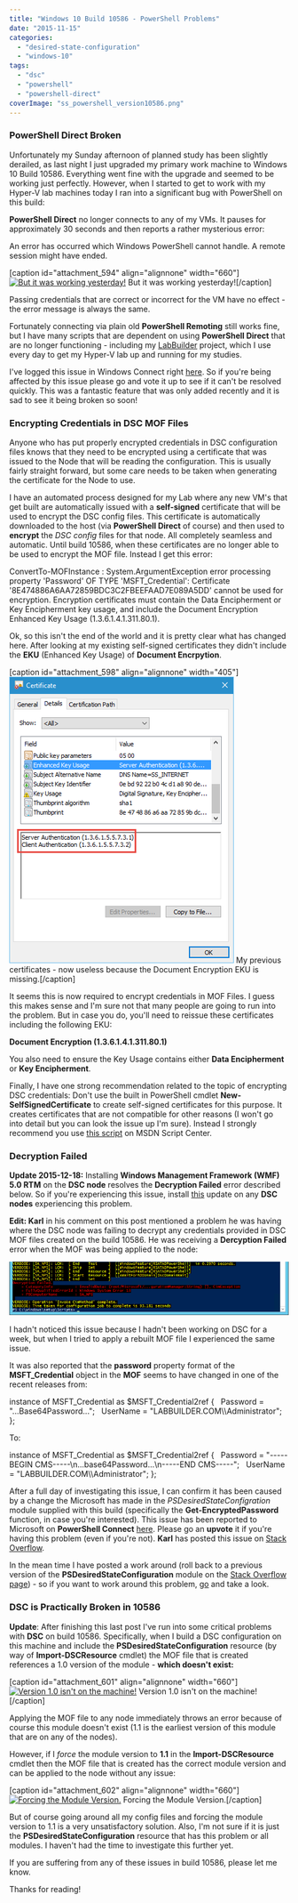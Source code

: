 ```yaml
---
title: "Windows 10 Build 10586 - PowerShell Problems"
date: "2015-11-15"
categories: 
  - "desired-state-configuration"
  - "windows-10"
tags: 
  - "dsc"
  - "powershell"
  - "powershell-direct"
coverImage: "ss_powershell_version10586.png"
---
```


### PowerShell Direct Broken

Unfortunately my Sunday afternoon of planned study has been slightly derailed, as last night I just upgraded my primary work machine to Windows 10 Build 10586. Everything went fine with the upgrade and seemed to be working just perfectly. However, when I started to get to work with my Hyper-V lab machines today I ran into a significant bug with PowerShell on this build:

**PowerShell Direct** no longer connects to any of my VMs. It pauses for approximately 30 seconds and then reports a rather mysterious error:

An error has occurred which Windows PowerShell cannot handle. A remote session might have ended.

\[caption id="attachment\_594" align="alignnone" width="660"\][![But it was working yesterday!](https://dscottraynsford.files.wordpress.com/2015/11/ss_powershelldirect_errormessage.png?w=660)](https://dscottraynsford.files.wordpress.com/2015/11/ss_powershelldirect_errormessage.png) But it was working yesterday!\[/caption\]

Passing credentials that are correct or incorrect for the VM have no effect - the error message is always the same.

Fortunately connecting via plain old **PowerShell Remoting** still works fine, but I have many scripts that are dependent on using **PowerShell Direct** that are no longer functioning - including my [LabBuilder](https://github.com/PlagueHO/LabBuilder) project, which I use every day to get my Hyper-V lab up and running for my studies.

I've logged this issue in Windows Connect right [here](https://connect.microsoft.com/PowerShell/Feedback/Details/2018831). So if you're being affected by this issue please go and vote it up to see if it can't be resolved quickly. This was a fantastic feature that was only added recently and it is sad to see it being broken so soon!

### Encrypting Credentials in DSC MOF Files

Anyone who has put properly encrypted credentials in DSC configuration files knows that they need to be encrypted using a certificate that was issued to the Node that will be reading the configuration. This is usually fairly straight forward, but some care needs to be taken when generating the certificate for the Node to use.

I have an automated process designed for my Lab where any new VM's that get built are automatically issued with a **self-signed** certificate that will be used to encrypt the DSC config files. This certificate is automatically downloaded to the host (via **PowerShell Direct** of course) and then used to **encrypt** the _DSC config_ files for that node. All completely seamless and automatic. Until build 10586, when these certificates are no longer able to be used to encrypt the MOF file. Instead I get this error:

ConvertTo-MOFInstance : System.ArgumentException error processing property 'Password' OF TYPE 'MSFT\_Credential': Certificate '8E474886A6AA72859BDC3C2FBEEFAAD7E089A5DD' cannot be used for encryption. Encryption certificates 
must contain the Data Encipherment or Key Encipherment key usage, and include the Document Encryption Enhanced Key Usage (1.3.6.1.4.1.311.80.1).

Ok, so this isn't the end of the world and it is pretty clear what has changed here. After looking at my existing self-signed certificates they didn't include the **EKU** (Enhanced Key Usage) of **Document Encrpytion**.

\[caption id="attachment\_598" align="alignnone" width="405"\][![My previous certificates - now useless because the Document Encryption EKU is missing.](images/ss_certificate_selfsignedbad.png)](https://dscottraynsford.files.wordpress.com/2015/11/ss_certificate_selfsignedbad.png) My previous certificates - now useless because the Document Encryption EKU is missing.\[/caption\]

It seems this is now required to encrypt credentials in MOF Files. I guess this makes sense and I'm sure not that many people are going to run into the problem. But in case you do, you'll need to reissue these certificates including the following EKU:

**Document Encryption (1.3.6.1.4.1.311.80.1)**

You also need to ensure the Key Usage contains either **Data Encipherment** or **Key Encipherment**.

Finally, I have one strong recommendation related to the topic of encrypting DSC credentials: Don't use the built in PowerShell cmdlet **New-SelfSignedCertificate** to create self-signed certificates for this purpose. It creates certificates that are not compatible for other reasons (I won't go into detail but you can look the issue up I'm sure). Instead I strongly recommend you use [this script](https://gallery.technet.microsoft.com/scriptcenter/Self-signed-certificate-5920a7c6) on MSDN Script Center.

### Decryption Failed

**Update 2015-12-18:** Installing **Windows Management Framework (WMF) 5.0 RTM** on the **DSC node** resolves the **Decryption Failed** error described below. So if you're experiencing this issue, install [this](https://www.microsoft.com/en-us/download/details.aspx?id=50395) update on any **DSC nodes** experiencing this problem.

**Edit: Karl** in his comment on this post mentioned a problem he was having where the DSC node was failing to decrypt any credentials provided in DSC MOF files created on the build 10586. He was receiving a **Dercyption Failed** error when the MOF was being applied to the node:

![ss_dsc_decryptionfailed](images/ss_dsc_decryptionfailed.png)

I hadn't noticed this issue because I hadn't been working on DSC for a week, but when I tried to apply a rebuilt MOF file I experienced the same issue.

It was also reported that the **password** property format of the **MSFT\_Credential** object in the **MOF** seems to have changed in one of the recent releases from:

instance of MSFT\_Credential as $MSFT\_Credential2ref
{
  Password = "...Base64Password...";
  UserName = "LABBUILDER.COM\\\\Administrator";
};

To:

instance of MSFT\_Credential as $MSFT\_Credential2ref
{
  Password = "-----BEGIN CMS-----\\n...base64Password...\\n-----END CMS-----";
  UserName = "LABBUILDER.COM\\\\Administrator";
};

After a full day of investigating this issue, I can confirm it has been caused by a change the Microsoft has made in the _PSDesiredStateConfigration_ module supplied with this build (specifically the **Get-EncryptedPassword** function, in case you're interested). This issue has been reported to Microsoft on **PowerShell Connect** [here](https://connect.microsoft.com/PowerShell/Feedback/Details/2080033). Please go an **upvote** it if you're having this problem (even if you're not). **Karl** has posted this issue on [Stack Overflow](http://stackoverflow.com/questions/34006865/dsc-problems-with-credentials-and-build-10586).

In the mean time I have posted a work around (roll back to a previous version of the **PSDesiredStateConfiguration** module on the [Stack Overflow page](http://stackoverflow.com/questions/34006865/dsc-problems-with-credentials-and-build-10586)) - so if you want to work around this problem, [go](http://stackoverflow.com/questions/34006865/dsc-problems-with-credentials-and-build-10586) and take a look.

### DSC is Practically Broken in 10586

**Update**: After finishing this last post I've run into some critical problems with **DSC** on build 10586. Specifically, when I build a DSC configuration on this machine and include the **PSDesiredStateConfiguration** resource (by way of **Import-DSCResource** cmdlet) the MOF file that is created references a 1.0 version of the module - **which doesn't exist:**

\[caption id="attachment\_601" align="alignnone" width="660"\][![Version 1.0 isn't on the machine!](https://dscottraynsford.files.wordpress.com/2015/11/ss_dsc_badmofversion.png?w=660)](https://dscottraynsford.files.wordpress.com/2015/11/ss_dsc_badmofversion.png) Version 1.0 isn't on the machine!\[/caption\]

Applying the MOF file to any node immediately throws an error because of course this module doesn't exist (1.1 is the earliest version of this module that are on any of the nodes).

However, if I _force_ the module version to **1.1** in the **Import-DSCResource** cmdlet then the MOF file that is created has the correct module version and can be applied to the node without any issue:

\[caption id="attachment\_602" align="alignnone" width="660"\][![Forcing the Module Version.](https://dscottraynsford.files.wordpress.com/2015/11/ss_dsc_howtofixmoduleversion.png?w=660)](https://dscottraynsford.files.wordpress.com/2015/11/ss_dsc_howtofixmoduleversion.png) Forcing the Module Version.\[/caption\]

But of course going around all my config files and forcing the module version to 1.1 is a very unsatisfactory solution. Also, I'm not sure if it is just the **PSDesiredStateConfiguration** resource that has this problem or all modules. I haven't had the time to investigate this further yet.

If you are suffering from any of these issues in build 10586, please let me know.

Thanks for reading!
